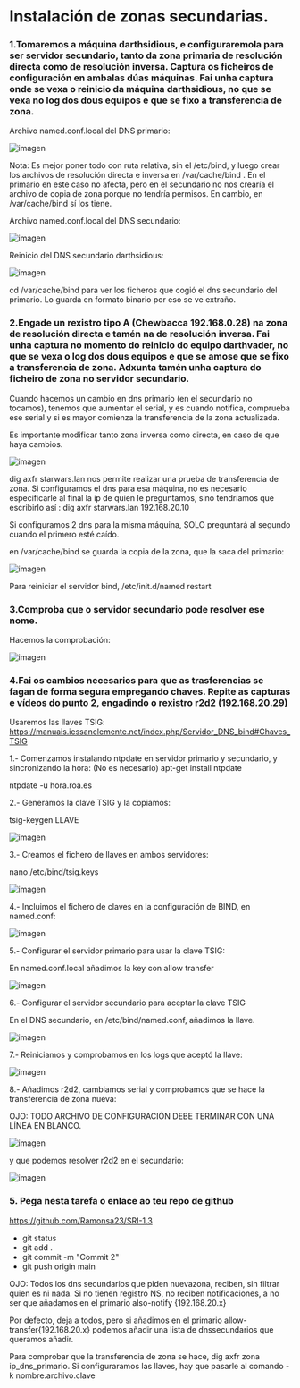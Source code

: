 # Instalación de zonas secundarias.

### 1.Tomaremos a máquina darthsidious, e configuraremola para ser servidor secundario, tanto da zona primaria de resolución directa como de resolución inversa. Captura os ficheiros de configuración en ambalas dúas máquinas. Fai unha captura onde se vexa o reinicio da máquina darthsidious, no que se vexa no log dos dous equipos e que se fixo a transferencia de zona.
Archivo named.conf.local del DNS primario:

![imagen](imaxes/img2.png)

Nota: Es mejor poner todo con ruta relativa, sin el /etc/bind, y luego crear los archivos de resolución directa e inversa en /var/cache/bind . En el primario en este caso no afecta, pero en el secundario no nos crearía el archivo de copia de zona porque no tendría permisos. En cambio, en /var/cache/bind sí los tiene.

Archivo named.conf.local del DNS secundario:

![imagen](imaxes/img3.png)

Reinicio del DNS secundario darthsidious:

![imagen](imaxes/img1.png)

cd /var/cache/bind para ver los ficheros que cogió el dns secundario del primario. Lo guarda en formato binario por eso se ve extraño.



### 2.Engade un rexistro tipo A (Chewbacca 192.168.0.28) na zona de resolución directa e tamén na de resolución inversa.  Fai unha captura no momento do reinicio do equipo darthvader, no que se vexa o log dos dous equipos e que se amose que se fixo a transferencia de zona. Adxunta tamén unha captura do ficheiro de zona no servidor secundario.

Cuando hacemos un cambio en dns primario (en el secundario no tocamos), tenemos que aumentar el serial, y es cuando notifica, comprueba ese serial y si es mayor comienza la transferencia de la zona actualizada.

Es importante modificar tanto zona inversa como directa, en caso de que haya cambios.

![imagen](imaxes/img4.png)

dig axfr starwars.lan  nos permite realizar una prueba de transferencia de zona. Si configuramos el dns para esa máquina, no es necesario especificarle al final la ip de quien le preguntamos, sino tendríamos que escribirlo así : dig axfr starwars.lan 192.168.20.10

Si configuramos 2 dns para la misma máquina, SOLO preguntará al segundo cuando el primero esté caído.

en /var/cache/bind se guarda la copia de la zona, que la saca del primario:

![imagen](imaxes/img5.png)

Para reiniciar el servidor bind, /etc/init.d/named restart
### 3.Comproba que o servidor secundario pode resolver ese nome.

Hacemos la comprobación:

![imagen](imaxes/img6.png)

### 4.Fai os cambios necesarios para que as trasferencias se fagan de forma segura empregando chaves.  Repite as capturas e vídeos do punto 2, engadindo o rexistro r2d2 (192.168.20.29)

Usaremos las llaves TSIG: https://manuais.iessanclemente.net/index.php/Servidor_DNS_bind#Chaves_TSIG

1.- Comenzamos instalando ntpdate en servidor primario y secundario, y sincronizando la hora: (No es necesario)
apt-get install ntpdate

ntpdate -u hora.roa.es

2.- Generamos la clave TSIG y la copiamos:

tsig-keygen LLAVE

![imagen](imaxes/img7.png)

3.- Creamos el fichero de llaves en ambos servidores:

nano /etc/bind/tsig.keys

![imagen](imaxes/img8.png)

4.- Incluimos el fichero de claves en la configuración de BIND, en named.conf:

![imagen](imaxes/img9.png)

5.- Configurar el servidor primario para usar la clave TSIG:

En named.conf.local añadimos la key con allow transfer

![imagen](imaxes/img10.png)


6.- Configurar el servidor secundario para aceptar la clave TSIG

En el DNS secundario, en /etc/bind/named.conf, añadimos la llave.

![imagen](imaxes/img11.png)

7.- Reiniciamos y comprobamos en los logs que aceptó la llave:

![imagen](imaxes/img12.png)

8.- Añadimos r2d2, cambiamos serial y comprobamos que se hace la transferencia de zona nueva:

OJO: TODO ARCHIVO DE CONFIGURACIÓN DEBE TERMINAR CON UNA LÍNEA EN BLANCO.

![imagen](imaxes/img13.png)

y que podemos resolver r2d2 en el secundario:

![imagen](imaxes/img14.png)

### 5. Pega nesta tarefa o enlace ao teu repo de github

https://github.com/Ramonsa23/SRI-1.3

- git status
- git add .
- git commit -m "Commit 2"
- git push origin main



OJO: Todos los dns secundarios que piden nuevazona, reciben, sin filtrar quien es ni nada. Si no tienen registro NS, no reciben notificaciones,
a no ser que añadamos en el primario also-notify {192.168.20.x}

Por defecto, deja a todos, pero si añadimos en el primario allow-transfer{192.168.20.x} podemos añadir una lista de dnssecundarios que queramos añadir.

Para comprobar que la transferencia de zona se hace, dig axfr zona ip_dns_primario. Si configuraramos las llaves, hay que pasarle al comando -k nombre.archivo.clave